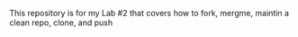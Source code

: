This repository is for my Lab #2 that covers how to fork, mergme, maintin a clean repo, clone, and push
